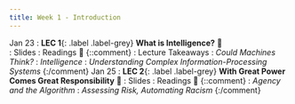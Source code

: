 ```yaml
---
title: Week 1 - Introduction
---
```


Jan 23
: **LEC 1**{: .label .label-grey} **What is Intelligence?** 🎥  
    : Slides
: Readings 📖
{::comment}
: Lecture Takeaways
: *Could Machines Think?*
: *Intelligence*
: *Understanding Complex Information-Processing Systems*
{:/comment}
Jan 25
: **LEC 2**{: .label .label-grey} **With Great Power Comes Great Responsibility** 🎥 
    : Slides
: Readings 📖
{::comment}
: *Agency and the Algorithm*
: *Assessing Risk, Automating Racism*
{:/comment}
